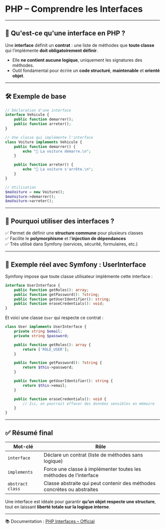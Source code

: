 # PHP – Comprendre les Interfaces

---

## 🧩 Qu'est-ce qu'une interface en PHP ?

Une **interface** définit un **contrat** : une liste de méthodes que **toute classe** qui l’implémente **doit obligatoirement définir**.

- Elle **ne contient aucune logique**, uniquement les signatures des méthodes.
- Outil fondamental pour écrire un **code structuré**, **maintenable** et **orienté objet**.

---

## 🛠️ Exemple de base

```php
// Déclaration d'une interface
interface Vehicule {
    public function demarrer();
    public function arreter();
}

// Une classe qui implémente l'interface
class Voiture implements Vehicule {
    public function demarrer() {
        echo "🚗 La voiture démarre.\n";
    }

    public function arreter() {
        echo "🛑 La voiture s'arrête.\n";
    }
}

// Utilisation
$maVoiture = new Voiture();
$maVoiture->demarrer();
$maVoiture->arreter();
```

---

## 🧠 Pourquoi utiliser des interfaces ?

✅ Permet de définir une **structure commune** pour plusieurs classes  
✅ Facilite le **polymorphisme** et l'**injection de dépendances**  
✅ Très utilisé dans Symfony (services, sécurité, formulaires, etc.)

---

## 🎯 Exemple réel avec Symfony : UserInterface

Symfony impose que toute classe utilisateur implémente cette interface :

```php
interface UserInterface {
    public function getRoles(): array;
    public function getPassword(): ?string;
    public function getUserIdentifier(): string;
    public function eraseCredentials(): void;
}
```

Et voici une classe `User` qui respecte ce contrat :

```php
class User implements UserInterface {
    private string $email;
    private string $password;

    public function getRoles(): array {
        return ['ROLE_USER'];
    }

    public function getPassword(): ?string {
        return $this->password;
    }

    public function getUserIdentifier(): string {
        return $this->email;
    }

    public function eraseCredentials(): void {
        // Ici, on pourrait effacer des données sensibles en mémoire
    }
}
```

---

## ✅ Résumé final

| Mot-clé         | Rôle                                                                 |
|------------------|----------------------------------------------------------------------|
| `interface`       | Déclare un contrat (liste de méthodes sans logique)                |
| `implements`      | Force une classe à implémenter toutes les méthodes de l’interface  |
| `abstract class`  | Classe abstraite qui peut contenir des méthodes concrètes ou abstraites |

Une interface est idéale pour garantir **qu’un objet respecte une structure**, tout en laissant **liberté totale sur la logique interne**.

---

📚 Documentation : [PHP Interfaces – Official](https://www.php.net/manual/fr/language.oop5.interfaces.php)
